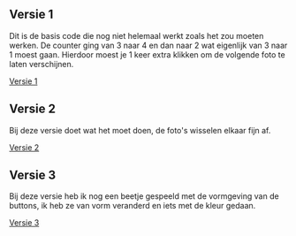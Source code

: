 ## Versie 1

Dit is de basis code die nog niet helemaal werkt zoals het zou moeten werken. De counter ging van 3 naar 4 en dan naar 2 wat eigenlijk van 3 naar 1 moest gaan. Hierdoor moest je 1 keer extra klikken om de volgende foto te laten verschijnen. 

[Versie 1](https://evatissink.github.io/Frontend-voor-designers/opdracht%202/versie%201/)

## Versie 2

Bij deze versie doet wat het moet doen, de foto's wisselen elkaar fijn af.

[Versie 2](https://evatissink.github.io/Frontend-voor-designers/opdracht%202/versie%202/)

## Versie 3

Bij deze versie heb ik nog een beetje gespeeld met de vormgeving van de buttons, ik heb ze van vorm veranderd en iets met de kleur gedaan.

[Versie 3](https://evatissink.github.io/Frontend-voor-designers/opdracht%202/versie%203/)
